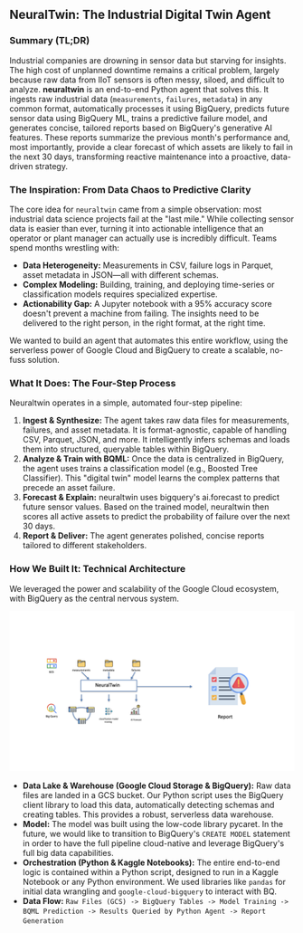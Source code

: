 ## NeuralTwin: The Industrial Digital Twin Agent

### **Summary (TL;DR)**

Industrial companies are drowning in sensor data but starving for insights. The high cost of unplanned downtime remains a critical problem, largely because raw data from IIoT sensors is often messy, siloed, and difficult to analyze. **neuraltwin** is an end-to-end Python agent that solves this. It ingests raw industrial data (`measurements`, `failures`, `metadata`) in any common format, automatically processes it using BigQuery, predicts future sensor data using BigQuery ML, trains a predictive failure model, and generates concise, tailored reports based on BigQuery's generative AI features. These reports summarize the previous month's performance and, most importantly, provide a clear forecast of which assets are likely to fail in the next 30 days, transforming reactive maintenance into a proactive, data-driven strategy.

### **The Inspiration: From Data Chaos to Predictive Clarity**

The core idea for `neuraltwin` came from a simple observation: most industrial data science projects fail at the "last mile." While collecting sensor data is easier than ever, turning it into actionable intelligence that an operator or plant manager can actually use is incredibly difficult. Teams spend months wrestling with:
*   **Data Heterogeneity:** Measurements in CSV, failure logs in Parquet, asset metadata in JSON—all with different schemas.
*   **Complex Modeling:** Building, training, and deploying time-series or classification models requires specialized expertise.
*   **Actionability Gap:** A Jupyter notebook with a 95% accuracy score doesn't prevent a machine from failing. The insights need to be delivered to the right person, in the right format, at the right time.

We wanted to build an agent that automates this entire workflow, using the serverless power of Google Cloud and BigQuery to create a scalable, no-fuss solution.

### **What It Does: The Four-Step Process**

Neuraltwin operates in a simple, automated four-step pipeline:

1.  **Ingest & Synthesize:** The agent takes raw data files for measurements, failures, and asset metadata. It is format-agnostic, capable of handling CSV, Parquet, JSON, and more. It intelligently infers schemas and loads them into structured, queryable tables within BigQuery.
2.  **Analyze & Train with BQML:** Once the data is centralized in BigQuery, the agent uses trains a classification model (e.g., Boosted Tree Classifier). This "digital twin" model learns the complex patterns that precede an asset failure.
3.  **Forecast & Explain:** neuraltwin uses bigquery's ai.forecast to predict future sensor values. Based on the trained model, neuraltwin then scores all active assets to predict the probability of failure over the next 30 days.
4.  **Report & Deliver:** The agent generates polished, concise reports tailored to different stakeholders.

### **How We Built It: Technical Architecture**

We leveraged the power and scalability of the Google Cloud ecosystem, with BigQuery as the central nervous system.

![GCS to BigQuery Architecture Diagram](docs/gcs_to_bigquery_architectureimages.007.jpeg)

*   **Data Lake & Warehouse (Google Cloud Storage & BigQuery):** Raw data files are landed in a GCS bucket. Our Python script uses the BigQuery client library to load this data, automatically detecting schemas and creating tables. This provides a robust, serverless data warehouse.
*   **Model:** The model was built using the low-code library pycaret. In the future, we would like to transition to BigQuery's  `CREATE MODEL` statement in order to have the full pipeline cloud-native and leverage BigQuery's full big data capabilities.
*   **Orchestration (Python & Kaggle Notebooks):** The entire end-to-end logic is contained within a Python script, designed to run in a Kaggle Notebook or any Python environment. We used libraries like `pandas` for initial data wrangling and `google-cloud-bigquery` to interact with BQ.
*   **Data Flow:**
    `Raw Files (GCS) -> BigQuery Tables -> Model Training -> BQML Prediction -> Results Queried by Python Agent -> Report Generation`

    